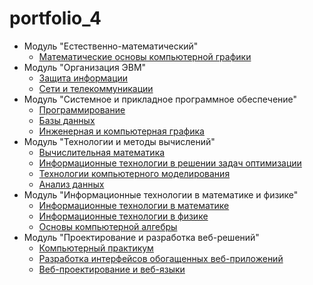 # portfolio_4
* Модуль "Естественно-математический"
    + [Математические основы компьютерной графики](https://github.com/ShekhovtcovaE/Graphics)
* Модуль "Организация ЭВМ"
    + [Защита информации](https://github.com/ShekhovtcovaE/portfolio_4/tree/main/OrgComp/DataProtection)
    + [Сети и телекоммуникации](https://github.com/ShekhovtcovaE/portfolio_4/tree/main/OrgComp/Network)
* Модуль "Системное и прикладное программное обеспечение"
    + [Программирование](https://github.com/ShekhovtcovaE/ProgPortfolio)
    + [Базы данных](https://github.com/ShekhovtcovaE/portfolio_4/tree/main/DataBase)
    + [Инженерная и компьютерная графика](https://github.com/ShekhovtcovaE/graphPortfolio)
* Модуль "Технологии и методы вычислений"
    + [Вычислительная математика](https://github.com/ShekhovtcovaE/portfolio_4/tree/main/CMethods/CompMath)
    + [Информационные технологии в решении задач оптимизации](https://github.com/ShekhovtcovaE/portfolio_4/tree/main/CMethods/Optim)
    + [Технологии компьютерного моделирования](https://github.com/ShekhovtcovaE/portfolio_4/tree/main/CMethods/CompModeling)
    + [Анализ данных](https://github.com/ShekhovtcovaE/portfolio_4/tree/main/CMethods/DtaAnalysis)
* Модуль "Информационные технологии в математике и физике"
    + [Информационные технологии в математике](https://github.com/ShekhovtcovaE/portfolio_4/tree/main/ITinMathPhysics/ITInMath)
    + [Информационные технологии в физике](https://github.com/ShekhovtcovaE/portfolio_4/tree/main/ITinMathPhysics/ITinPhys)
    + [Основы компьютерной алгебры](https://github.com/ShekhovtcovaE/portfolio_4/tree/main/ITinMathPhysics/CompAlgebra)
* Модуль "Проектирование и разработка веб-решений"
    + [Компьютерный практикум](https://shekhovtcovae.github.io/web-portfolio/cp) 
    + [Разработка интерфейсов обогащенных веб-приложений](https://shekhovtcovae.github.io/web-portfolio/web2)
    + [Веб-проектирование и веб-языки](https://shekhovtcovae.github.io/web-portfolio/)

